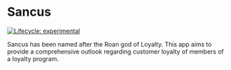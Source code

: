 
<!-- README.md is generated from README.Rmd. Please edit that file -->

# Sancus

<!-- badges: start -->

[![Lifecycle:
experimental](https://img.shields.io/badge/lifecycle-experimental-orange.svg)](https://lifecycle.r-lib.org/articles/stages.html#experimental)
<!-- badges: end -->

Sancus has been named after the Roan god of Loyalty. This app aims to
provide a comprehensive outlook regarding customer loyalty of members of
a loyalty program.
